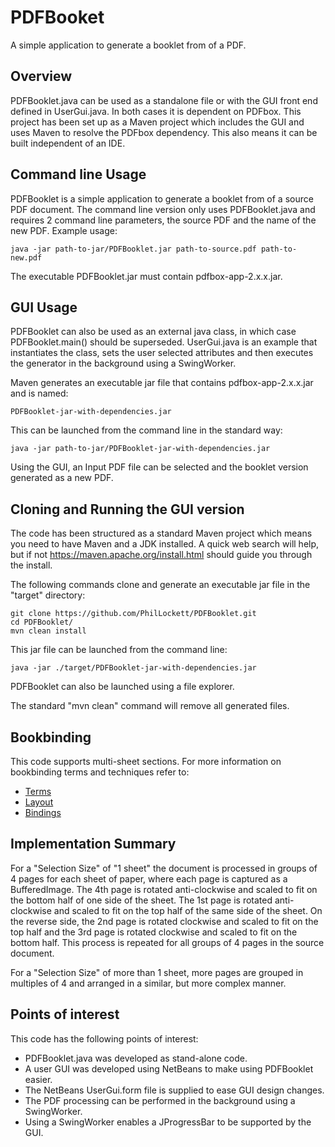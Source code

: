 # PDFBooket

A simple application to generate a booklet from of a PDF.

## Overview

PDFBooklet.java can be used as a standalone file or with the GUI front end 
defined in UserGui.java. In both cases it is dependent on PDFbox. This project 
has been set up as a Maven project which includes the GUI and uses Maven to 
resolve the PDFbox dependency. This also means it can be built independent of 
an IDE.

## Command line Usage

PDFBooklet is a simple application to generate a booklet from of a source 
PDF document. The command line version only uses PDFBooklet.java and requires 
2 command line parameters, the source PDF and the name of the new PDF. Example 
usage:

    java -jar path-to-jar/PDFBooklet.jar path-to-source.pdf path-to-new.pdf

The executable PDFBooklet.jar must contain pdfbox-app-2.x.x.jar.

## GUI Usage

PDFBooklet can also be used as an external java class, in which case 
PDFBooklet.main() should be superseded. UserGui.java is an example that 
instantiates the class, sets the user selected attributes and then executes 
the generator in the background using a SwingWorker.

Maven generates an executable jar file that contains pdfbox-app-2.x.x.jar and 
is named:

    PDFBooklet-jar-with-dependencies.jar

This can be launched from the command line in the standard way:

    java -jar path-to-jar/PDFBooklet-jar-with-dependencies.jar

Using the GUI, an Input PDF file can be selected and the booklet version 
generated as a new PDF.

## Cloning and Running the GUI version

The code has been structured as a standard Maven project which means you need 
to have Maven and a JDK installed. A quick web search will help, but if not 
https://maven.apache.org/install.html should guide you through the install.

The following commands clone and generate an executable jar file in the 
"target" directory:

    git clone https://github.com/PhilLockett/PDFBooklet.git
	cd PDFBooklet/
    mvn clean install

This jar file can be launched from the command line:

    java -jar ./target/PDFBooklet-jar-with-dependencies.jar

PDFBooklet can also be launched using a file explorer.
 
The standard "mvn clean" command will remove all generated files.

## Bookbinding

This code supports multi-sheet sections. For more information on bookbinding 
terms and techniques refer to:
 * [Terms](https://en.wikipedia.org/wiki/Bookbinding#Terms_and_techniques)
 * [Layout](https://www.formaxprinting.com/blog/2016/11/booklet-layout-how-to-arrange-the-pages-of-a-saddle-stitched-booklet/)
 * [Bindings](https://www.studentbookbinding.co.uk/blog/how-to-set-up-pagination-section-sewn-bindings)


## Implementation Summary

For a "Selection Size" of "1 sheet" the document is processed in groups of 4 
pages for each sheet of paper, where each page is captured as a BufferedImage. 
The 4th page is rotated anti-clockwise and scaled to fit on the bottom half of 
one side of the sheet. The 1st page is rotated anti-clockwise and scaled to 
fit on the top half of the same side of the sheet. On the reverse side, the 
2nd page is rotated clockwise and scaled to fit on the top half and the 3rd 
page is rotated clockwise and scaled to fit on the bottom half. This process 
is repeated for all groups of 4 pages in the source document.

For a "Selection Size" of more than 1 sheet, more pages are grouped in 
multiples of 4 and arranged in a similar, but more complex manner.

## Points of interest

This code has the following points of interest:

  * PDFBooklet.java was developed as stand-alone code.
  * A user GUI was developed using NetBeans to make using PDFBooklet easier.
  * The NetBeans UserGui.form file is supplied to ease GUI design changes.
  * The PDF processing can be performed in the background using a SwingWorker.
  * Using a SwingWorker enables a JProgressBar to be supported by the GUI.
